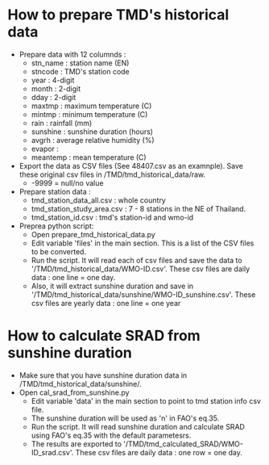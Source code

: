 # How to prepare TMD's historical data
* Prepare data with 12 columnds : 
	* stn_name : station name (EN)
	* stncode : TMD's station code
	* year : 4-digit
	* month : 2-digit
	* dday : 2-digit
	* maxtmp : maximum temperature (C)
	* mintmp : minimum temperature (C)
	* rain : rainfall (mm)
	* sunshine : sunshine duration (hours)
	* avgrh : average relative humidity (%)
	* evapor : 
	* meantemp : mean temperature (C)
* Export the data as CSV files (See 48407.csv as an examnple). Save these original csv files in /TMD/tmd_historical_data/raw.
	* -9999 = null/no value
* Prepare station data :
	* tmd_station_data_all.csv : whole country
	* tmd_station_study_area.csv : 7 - 8 stations in the NE of Thailand.
	* tmd_station_id.csv : tmd's station-id and wmo-id
* Preprea python script:
	* Open prepare_tmd_historical_data.py
	* Edit variable 'files' in the main section. This is a list of the CSV files to be converted.
	* Run the script. It will read each of csv files and save the data to '/TMD/tmd_historical_data/WMO-ID.csv'. These csv files are daily data : one line = one day.
	* Also, it will extract sunshine duration and save in '/TMD/tmd_historical_data/sunshine/WMO-ID_sunshine.csv'. These csv files are yearly data : one line = one year
	
# How to calculate SRAD from sunshine duration
* Make sure that you have sunshine duration data in /TMD/tmd_historical_data/sunshine/.
* Open cal_srad_from_sunshine.py
	* Edit variable 'data' in the main section to point to tmd station info csv file.
	* The sunshine duration will be used as 'n' in FAO's eq.35.
	* Run the script. It will read sunshine duration and calculate SRAD using FAO's eq.35 with the default parametesrs.
	* The results are exported to '/TMD/tmd_calculated_SRAD/WMO-ID_srad.csv'. These csv files are daily data : one row = one day.